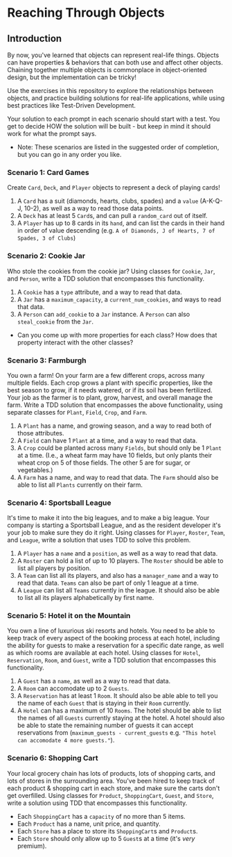 # Reaching Through Objects

## Introduction
By now, you've learned that objects can represent real-life things. Objects can have properties & behaviors that can both use and affect other objects. Chaining together multiple objects is commonplace in object-oriented design, but the implementation can be tricky!

Use the exercises in this repository to explore the relationships between objects, and practice building solutions for real-life applications, while using best practices like Test-Driven Development.

Your solution to each prompt in each scenario should start with a test. You get to decide HOW the solution will be built - but keep in mind it should work for what the prompt says.

* Note: These scenarios are listed in the suggested order of completion, but you can go in any order you like.

### Scenario 1: Card Games
Create `Card`,  `Deck`, and `Player` objects to represent a deck of playing cards!
1. A `Card` has a suit (diamonds, hearts, clubs, spades) and a `value` (A-K-Q-J, 10-2), as well as a way to read those data points.
1. A `Deck` has at least 5 `Card`s, and can pull a `random_card` out of itself.
1. A `Player` has up to 8 cards in its `hand`, and can list the cards in their hand in order of value descending (e.g. `A of Diamonds, J of Hearts, 7 of Spades, 3 of Clubs`)

### Scenario 2: Cookie Jar
Who stole the cookies from the cookie jar? Using classes for `Cookie`, `Jar`, and `Person`, write a TDD solution that encompasses this functionality.
1. A `Cookie` has a `type` attribute, and a way to read that data.
1. A `Jar` has a `maximum_capacity`, a `current_num_cookies`, and ways to read that data.
1. A `Person` can `add_cookie` to a `Jar` instance. A `Person` can also `steal_cookie` from the `Jar`.

- Can you come up with more properties for each class? How does that property interact with the other classes?

### Scenario 3: Farmburgh
You own a farm! On your farm are a few different crops, across many multiple fields. Each crop grows a plant with specific properties, like the best season to grow, if it needs watered, or if its soil has been fertilized. Your job as the farmer is to plant, grow, harvest, and overall manage the farm. Write a TDD solution that encompasses the above functionality, using separate classes for `Plant`, `Field`, `Crop`, and `Farm`.
1. A `Plant` has a name, and growing season, and a way to read both of those attributes.
1. A `Field` can have 1 `Plant` at a time, and a way to read that data.
1. A `Crop` could be planted across many `Fields`, but should only be 1 `Plant` at a time. (I.e., a wheat farm may have 10 fields, but only plants their wheat crop on 5 of those fields. The other 5 are for sugar, or vegetables.)
1. A `Farm` has a name, and way to read that data. The `Farm` should also be able to list all `Plants` currently on their farm.


### Scenario 4: Sportsball League
It's time to make it into the big leagues, and to make a big league. Your company is starting a Sportsball League, and as the resident developer it's your job to make sure they do it right. Using classes for `Player`, `Roster`, `Team`, and `League`, write a solution that uses TDD to solve this problem.
1. A `Player` has a `name` and a `position`, as well as a way to read that data.
1. A `Roster` can hold a list of up to 10 players. The `Roster` should be able to list all players by position.
1. A `Team` can list all its players, and also has a `manager_name` and a way to read that data. `Teams` can also be part of only 1 league at a time.
1. A `League` can list all `Teams` currently in the league. It should also be able to list all its players alphabetically by first name.

### Scenario 5: Hotel it on the Mountain
You own a line of luxurious ski resorts and hotels. You need to be able to keep track of every aspect of the booking process at each hotel, including the ability for guests to make a reservation for a specific date range, as well as which rooms are available at each hotel.
Using classes for `Hotel`, `Reservation`, `Room`, and `Guest`, write a TDD solution that encompasses this functionality.
1. A `Guest` has a `name`, as well as a way to read that data.
1. A `Room` can accomodate up to 2 `Guests`.
1. A `Reservation` has at least 1 `Room`. It should also be able able to tell you the name of each `Guest` that is staying in their `Room` currently.
1. A `Hotel` can has a maximum of 10 `Rooms`. The hotel should be able to list the names of all `Guests` currently staying at the hotel. A hotel should also be able to state the remaining number of guests it can accept reservations from (`maximum_guests - current_guests` e.g. `"This hotel can accomodate 4 more guests."`).

### Scenario 6: Shopping Cart
Your local grocery chain has lots of products, lots of shopping carts, and lots of stores in the surrounding area. You've been hired to keep track of each product & shopping cart in each store, and make sure the carts don't get overfilled. Using classes for `Product`, `ShoppingCart`, `Guest`, and `Store`, write a solution using TDD that encompasses this functionality.

- Each `ShoppingCart` has a `capacity` of no more than 5 items.
- Each `Product` has a name, unit price, and quantity.
- Each `Store` has a place to store its `ShoppingCart`s and `Product`s.
- Each `Store` should only allow up to 5 `Guest`s at a time (it's _very_ premium).
